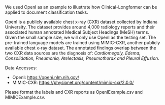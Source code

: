 We used OpenI as an example to illustrate how Clinical-Longformer can be applied to document classification tasks. 

OpenI is a publicly available chest x-ray (CXR) dataset collected by Indiana University. The dataset provides around 4,000 radiology reports and their associated human annotated Medical Subject Headings (MeSH) terms. Given the small sample size, we will only use OpenI as the testing set. The pre-trained language models are trained using MIMIC-CXR, another publicly available chest x-ray dataset. The annotated findings overlap between the two CXR data sources are the diagnosis of: *Cardiomegaly, Edema, Consolidation, Pneumonia, Atelectasis, Pneumothorax and Pleural Effusion*.

Data Accesses:
- OpenI: https://openi.nlm.nih.gov/
- MIMIC-CXR: https://physionet.org/content/mimic-cxr/2.0.0/

Please format the labels and CXR reports as OpenIExample.csv and MIMICExample.csv. 

